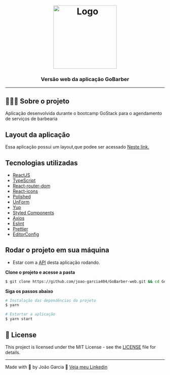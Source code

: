 <h1 align="center">
  <img alt="Logo" src="https://i.imgur.com/VFf4OgR.png" width="200px">
</h1>

<h3 align="center">
  Versão web da aplicação GoBarber
</h3>

--- 

## 💇🏻‍♂️ Sobre o projeto

Aplicação desenvolvida durante o bootcamp GoStack para o agendamento de serviços de barbearia

## Layout da aplicação

Essa aplicação possui um layout,que podee ser acessado <a href="https://www.figma.com/file/04jN7reCPXm6vnpodOmBbl/GoBarber-(Copy)?node-id=34%3A1180">Neste link.</a>

## Tecnologias utilizadas

- [ReactJS](https://reactjs.org/)
- [TypeScript](https://www.typescriptlang.org/)
- [React-router-dom](https://reactrouter.com/web/guides/quick-start)
- [React-icons](https://react-icons.github.io/react-icons/)
- [Polished](https://polished.js.org/)
- [UnForm](https://unform.dev/)[](https://rocketseat.com.br/)
- [Yup](https://github.com/jquense/yup)
- [Styled Components](https://styled-components.com/)
- [Axios](https://github.com/axios/axios)
- [Eslint](https://eslint.org/)
- [Prettier](https://prettier.io/)
- [EditorConfig](https://editorconfig.org/)

## Rodar o projeto em sua máquina

- Estar com a <a href="https://github.com/joao-garcia404/GoBarber-BackEnd">API</a> desta aplicação rodando.

**Clone o projeto e acesse a pasta**

```bash
$ git clone https://github.com/joao-garcia404/GoBarber-web.git && cd GoBarber-web
```

**Siga os passos abaixo**

```bash
# Instalação das dependências do projeto
$ yarn

# Estartar a aplicação
$ yarn start

```

## 📝 License

This project is licensed under the MIT License - see the [LICENSE](LICENSE) file for details.

---

Made with 💜 by João Garcia 👋 [Veja meu Linkedin](https://www.linkedin.com/in/joão-vitor-garcia-89bba81b1/)
